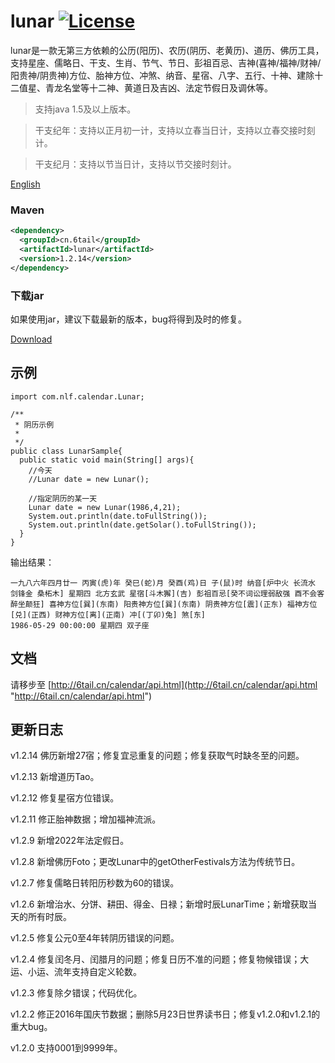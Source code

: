 # lunar [![License](https://img.shields.io/badge/license-MIT-4EB1BA.svg?style=flat-square)](https://github.com/6tail/lunar-java/blob/master/LICENSE)

lunar是一款无第三方依赖的公历(阳历)、农历(阴历、老黄历)、道历、佛历工具，支持星座、儒略日、干支、生肖、节气、节日、彭祖百忌、吉神(喜神/福神/财神/阳贵神/阴贵神)方位、胎神方位、冲煞、纳音、星宿、八字、五行、十神、建除十二值星、青龙名堂等十二神、黄道日及吉凶、法定节假日及调休等。

> 支持java 1.5及以上版本。

> 干支纪年：支持以正月初一计，支持以立春当日计，支持以立春交接时刻计。

> 干支纪月：支持以节当日计，支持以节交接时刻计。

[English](https://github.com/6tail/lunar-java/blob/master/README_EN.md)

### Maven

```xml
<dependency>
  <groupId>cn.6tail</groupId>
  <artifactId>lunar</artifactId>
  <version>1.2.14</version>
</dependency>
```

### 下载jar

如果使用jar，建议下载最新的版本，bug将得到及时的修复。

[Download](https://github.com/6tail/lunar-java/releases)

## 示例

    import com.nlf.calendar.Lunar;
     
    /**
     * 阴历示例
     *
     */
    public class LunarSample{
      public static void main(String[] args){
        //今天
        //Lunar date = new Lunar();
         
        //指定阴历的某一天
        Lunar date = new Lunar(1986,4,21);
        System.out.println(date.toFullString());
        System.out.println(date.getSolar().toFullString());
      }
    }

输出结果：

    一九八六年四月廿一 丙寅(虎)年 癸巳(蛇)月 癸酉(鸡)日 子(鼠)时 纳音[炉中火 长流水 剑锋金 桑柘木] 星期四 北方玄武 星宿[斗木獬](吉) 彭祖百忌[癸不词讼理弱敌强 酉不会客醉坐颠狂] 喜神方位[巽](东南) 阳贵神方位[巽](东南) 阴贵神方位[震](正东) 福神方位[兑](正西) 财神方位[离](正南) 冲[(丁卯)兔] 煞[东]
    1986-05-29 00:00:00 星期四 双子座

## 文档

请移步至 [http://6tail.cn/calendar/api.html](http://6tail.cn/calendar/api.html "http://6tail.cn/calendar/api.html")

## 更新日志

v1.2.14 佛历新增27宿；修复宜忌重复的问题；修复获取气时缺冬至的问题。

v1.2.13 新增道历Tao。

v1.2.12 修复星宿方位错误。

v1.2.11 修正胎神数据；增加福神流派。

v1.2.9 新增2022年法定假日。

v1.2.8 新增佛历Foto；更改Lunar中的getOtherFestivals方法为传统节日。

v1.2.7 修复儒略日转阳历秒数为60的错误。

v1.2.6 新增治水、分饼、耕田、得金、日禄；新增时辰LunarTime；新增获取当天的所有时辰。

v1.2.5 修复公元0至4年转阴历错误的问题。

v1.2.4 修复闰冬月、闰腊月的问题；修复日历不准的问题；修复物候错误；大运、小运、流年支持自定义轮数。

v1.2.3 修复除夕错误；代码优化。

v1.2.2 修正2016年国庆节数据；删除5月23日世界读书日；修复v1.2.0和v1.2.1的重大bug。

v1.2.0 支持0001到9999年。

